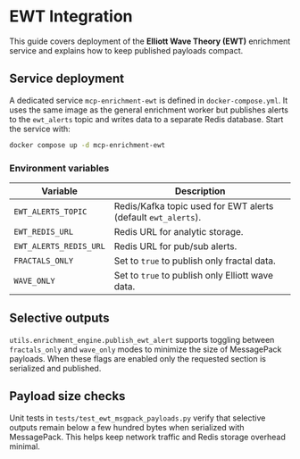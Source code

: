 # EWT Integration

This guide covers deployment of the **Elliott Wave Theory (EWT)** enrichment
service and explains how to keep published payloads compact.

## Service deployment

A dedicated service `mcp-enrichment-ewt` is defined in
`docker-compose.yml`.  It uses the same image as the general enrichment
worker but publishes alerts to the `ewt_alerts` topic and writes data to a
separate Redis database.  Start the service with:

```bash
docker compose up -d mcp-enrichment-ewt
```

### Environment variables

| Variable | Description |
|----------|-------------|
| `EWT_ALERTS_TOPIC` | Redis/Kafka topic used for EWT alerts (default `ewt_alerts`). |
| `EWT_REDIS_URL` | Redis URL for analytic storage. |
| `EWT_ALERTS_REDIS_URL` | Redis URL for pub/sub alerts. |
| `FRACTALS_ONLY` | Set to `true` to publish only fractal data. |
| `WAVE_ONLY` | Set to `true` to publish only Elliott wave data. |

## Selective outputs

`utils.enrichment_engine.publish_ewt_alert` supports toggling between
`fractals_only` and `wave_only` modes to minimize the size of MessagePack
payloads.  When these flags are enabled only the requested section is
serialized and published.

## Payload size checks

Unit tests in `tests/test_ewt_msgpack_payloads.py` verify that selective
outputs remain below a few hundred bytes when serialized with MessagePack.
This helps keep network traffic and Redis storage overhead minimal.
